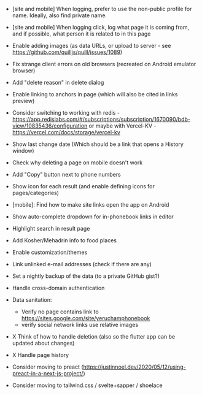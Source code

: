 - [site and mobile] When logging, prefer to use the non-public profile for name. Ideally, also find private name.
- [site and mobile] When logging click, log what page it is coming from, and if possible, what person it is related to in this page
- Enable adding images (as data URLs, or upload to server - see https://github.com/quilljs/quill/issues/1089)
- Fix strange client errors on old browsers (recreated on Android emulator browser)
- Add "delete reason" in delete dialog
- Enable linking to anchors in page (which will also be cited in links preview)
- Consider switching to working with redis - https://app.redislabs.com/#/subscriptions/subscription/1670090/bdb-view/10835436/configuration
     or maybe with Vercel-KV - https://vercel.com/docs/storage/vercel-kv
- Show last change date (Which should be a link that opens a History window)
- Check why deleting a page on mobile doesn't work

- Add "Copy" button next to phone numbers
- Show icon for each result (and enable defining icons for pages/categories)
- [mobile]: Find how to make site links open the app on Android
- Show auto-complete dropdown for in-phonebook links in editor
- Highlight search in result page
- Add Kosher/Mehadrin info to food places
- Enable customization/themes
- Link unlinked e-mail addresses (check if there are any)
- Set a nightly backup of the data (to a private GitHub gist?)
- Handle cross-domain authentication
- Data sanitation:
    * Verify no page contains link to https://sites.google.com/site/yeruchamphonebook
    * verify social network links use relative images
- X Think of how to handle deletion (also so the flutter app can be updated about changes)
- X Handle page history
- Consider moving to preact (https://justinnoel.dev/2020/05/12/using-preact-in-a-next-js-project/)
- Consider moving to tailwind.css / svelte+sapper / shoelace
